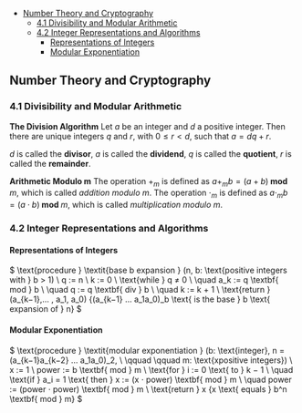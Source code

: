 <!-- TOC -->

- [Number Theory and Cryptography](#number-theory-and-cryptography)
  - [4.1 Divisibility and Modular Arithmetic](#41-divisibility-and-modular-arithmetic)
  - [4.2 Integer Representations and Algorithms](#42-integer-representations-and-algorithms)
    - [Representations of Integers](#representations-of-integers)
    - [Modular Exponentiation](#modular-exponentiation)

<!-- /TOC -->





## Number Theory and Cryptography
### 4.1 Divisibility and Modular Arithmetic
**The Division Algorithm**
Let $a$ be an integer and $d$ a positive integer. Then there are unique integers $q$ and $r$, with $0 ≤ r < d$, such that $a = dq + r$.

$d$ is called the **divisor**, $a$ is called the **dividend**,
$q$ is called the **quotient**, $r$ is called the **remainder**.

**Arithmetic Modulo m**
The operation $+_m$ is defined as $a +_m b = (a + b) \textbf{ mod } m$, which is called *addition modulo m*.
The operation $\cdot_m$ is defined as $a \cdot_m b = (a \cdot b) \textbf{ mod } m$, which is called *multiplication modulo m*.






### 4.2 Integer Representations and Algorithms
#### Representations of Integers
$
\text{procedure } \textit{base b expansion } (n, b: \text{positive integers with } b > 1) \\
q := n \\
k := 0 \\
\text{while } q ≠ 0 \\
\quad a_k := q \textbf{ mod } b \\
\quad q := q \textbf{ div } b \\
\quad k := k + 1 \\
\text{return } (a_{k−1},… , a_1, a_0) \{(a_{k−1} … a_1a_0)_b \text{ is the base } b \text{ expansion of } n\}
$

#### Modular Exponentiation
$
\text{procedure } \textit{modular exponentiation } (b: \text{integer}, n = (a_{k−1}a_{k−2} … a_1a_0)_2, \\
\qquad \qquad m: \text{xpositive integers}) \\
x := 1 \\
power := b \textbf{ mod } m \\
\text{for } i := 0 \text{ to } k − 1 \\
\quad \text{if } a_i = 1 \text{ then } x := (x ⋅ power) \textbf{ mod } m \\
\quad power := (power ⋅ power) \textbf{ mod } m \\
\text{return } x \{x \text{ equals } b^n \textbf{ mod } m\}
$




